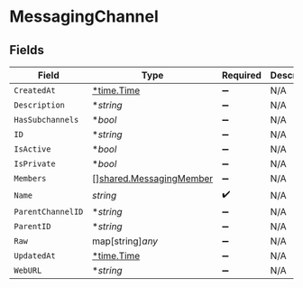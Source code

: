 # MessagingChannel


## Fields

| Field                                                                     | Type                                                                      | Required                                                                  | Description                                                               |
| ------------------------------------------------------------------------- | ------------------------------------------------------------------------- | ------------------------------------------------------------------------- | ------------------------------------------------------------------------- |
| `CreatedAt`                                                               | [*time.Time](https://pkg.go.dev/time#Time)                                | :heavy_minus_sign:                                                        | N/A                                                                       |
| `Description`                                                             | **string*                                                                 | :heavy_minus_sign:                                                        | N/A                                                                       |
| `HasSubchannels`                                                          | **bool*                                                                   | :heavy_minus_sign:                                                        | N/A                                                                       |
| `ID`                                                                      | **string*                                                                 | :heavy_minus_sign:                                                        | N/A                                                                       |
| `IsActive`                                                                | **bool*                                                                   | :heavy_minus_sign:                                                        | N/A                                                                       |
| `IsPrivate`                                                               | **bool*                                                                   | :heavy_minus_sign:                                                        | N/A                                                                       |
| `Members`                                                                 | [][shared.MessagingMember](../../../pkg/models/shared/messagingmember.md) | :heavy_minus_sign:                                                        | N/A                                                                       |
| `Name`                                                                    | *string*                                                                  | :heavy_check_mark:                                                        | N/A                                                                       |
| `ParentChannelID`                                                         | **string*                                                                 | :heavy_minus_sign:                                                        | N/A                                                                       |
| `ParentID`                                                                | **string*                                                                 | :heavy_minus_sign:                                                        | N/A                                                                       |
| `Raw`                                                                     | map[string]*any*                                                          | :heavy_minus_sign:                                                        | N/A                                                                       |
| `UpdatedAt`                                                               | [*time.Time](https://pkg.go.dev/time#Time)                                | :heavy_minus_sign:                                                        | N/A                                                                       |
| `WebURL`                                                                  | **string*                                                                 | :heavy_minus_sign:                                                        | N/A                                                                       |